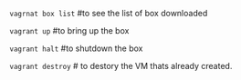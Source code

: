 `vagrnat box list` #to see the list of box downloaded

`vagrant up` #to bring up the box

`vagrant halt` #to shutdown the box

`vagrant destroy` # to destory the VM thats already created.
